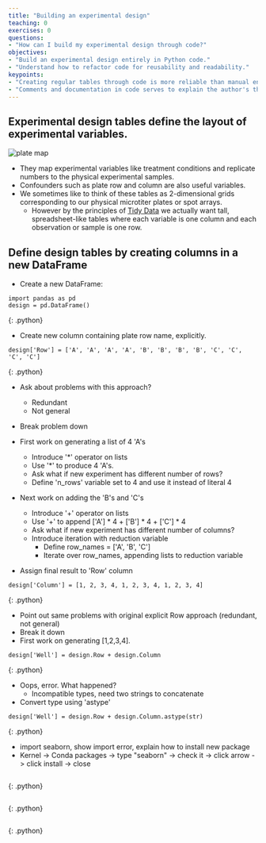 ```yaml
---
title: "Building an experimental design"
teaching: 0
exercises: 0
questions:
- "How can I build my experimental design through code?"
objectives:
- "Build an experimental design entirely in Python code."
- "Understand how to refactor code for reusability and readability."
keypoints:
- "Creating regular tables through code is more reliable than manual entry."
- "Comments and documentation in code serves to explain the author's thinking."
---
```

## Experimental design tables define the layout of experimental variables.

![plate map](../fig/plate_map.jpg)
* They map experimental variables like treatment conditions and replicate
  numbers to the physical experimental samples.
* Confounders such as plate row and column are also useful variables.
* We sometimes like to think of these tables as 2-dimensional grids
  corresponding to our physical microtiter plates or spot arrays.
  * However by the principles
    of [Tidy Data](vita.had.co.nz/papers/tidy-data.pdf) we actually want tall,
    spreadsheet-like tables where each variable is one column and each
    observation or sample is one row.

## Define design tables by creating columns in a new DataFrame

* Create a new DataFrame:

~~~
import pandas as pd
design = pd.DataFrame()
~~~
{: .python}

* Create new column containing plate row name, explicitly.

~~~
design['Row'] = ['A', 'A', 'A', 'A', 'B', 'B', 'B', 'B', 'C', 'C', 'C', 'C']
~~~
{: .python}

* Ask about problems with this approach?
  * Redundant
  * Not general

* Break problem down
* First work on generating a list of 4 'A's
  * Introduce '*' operator on lists
  * Use '*' to produce 4 'A's.
  * Ask what if new experiment has different number of rows?
  * Define 'n_rows' variable set to 4 and use it instead of literal 4
* Next work on adding the 'B's and 'C's
  * Introduce '+' operator on lists
  * Use '+' to append ['A'] * 4 + ['B'] * 4 + ['C'] * 4
  * Ask what if new experiment has different number of columns?
  * Introduce iteration with reduction variable
    * Define row_names = ['A', 'B', 'C']
    * Iterate over row_names, appending lists to reduction variable
* Assign final result to 'Row' column

~~~
design['Column'] = [1, 2, 3, 4, 1, 2, 3, 4, 1, 2, 3, 4]
~~~
{: .python}

* Point out same problems with original explicit Row approach (redundant, not general)
* Break it down
* First work on generating [1,2,3,4].


~~~
design['Well'] = design.Row + design.Column
~~~
{: .python}

* Oops, error. What happened?
  * Incompatible types, need two strings to concatenate
* Convert type using 'astype'

~~~
design['Well'] = design.Row + design.Column.astype(str)
~~~
{: .python}


* import seaborn, show import error, explain how to install new package
* Kernel -> Conda packages -> type "seaborn" -> check it -> click arrow -> click install -> close

~~~
~~~
{: .python}

~~~
~~~
{: .python}

~~~
~~~
{: .python}
